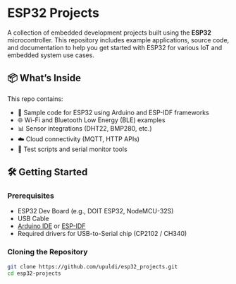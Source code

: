 # ESP32 Projects

A collection of embedded development projects built using the **ESP32** microcontroller. This repository includes example applications, source code, and documentation to help you get started with ESP32 for various IoT and embedded system use cases.

## 📦 What’s Inside

This repo contains:

- 🚀 Sample code for ESP32 using Arduino and ESP-IDF frameworks
- 🌐 Wi-Fi and Bluetooth Low Energy (BLE) examples
- 📊 Sensor integrations (DHT22, BMP280, etc.)
- ☁️ Cloud connectivity (MQTT, HTTP APIs)
- 🧪 Test scripts and serial monitor tools

## 🛠️ Getting Started

### Prerequisites

- ESP32 Dev Board (e.g., DOIT ESP32, NodeMCU-32S)
- USB Cable
- [Arduino IDE](https://www.arduino.cc/en/software) or [ESP-IDF](https://docs.espressif.com/projects/esp-idf/en/latest/esp32/)
- Required drivers for USB-to-Serial chip (CP2102 / CH340)

### Cloning the Repository

```bash
git clone https://github.com/upuldi/esp32_projects.git
cd esp32-projects
